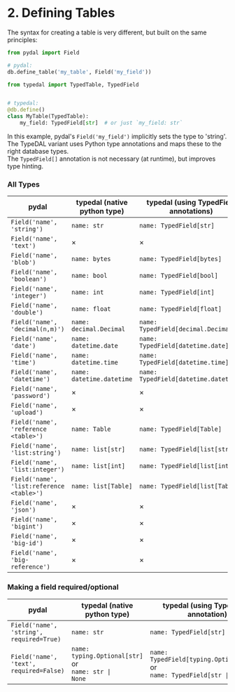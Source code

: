 # 2. Defining Tables

The syntax for creating a table is very different, but built on the same principles:

```python
from pydal import Field

# pydal:
db.define_table('my_table', Field('my_field'))
```

```python
from typedal import TypedTable, TypedField


# typedal:
@db.define()
class MyTable(TypedTable):
    my_field: TypedField[str]  # or just `my_field: str`
```

In this example, pydal's `Field('my_field')` implicitly sets the type to 'string'.
The TypeDAL variant uses Python type annotations and maps these to the right database types.  
The `TypedField[]` annotation is not necessary (at runtime), but improves type hinting.

### All Types

| pydal                                     | typedal (native python type) | typedal (using TypedField annotations) | typedal (using TypedField)                | typedal (using specific Field)       |
|-------------------------------------------|------------------------------|----------------------------------------|-------------------------------------------|--------------------------------------|
| `Field('name', 'string')`                 | `name: str`                  | `name: TypedField[str]`                | `name = TypedField(str)`                  | `name = StringField()`               |
| `Field('name', 'text')`                   | ×                            | ×                                      | `name = TypedField(str, type="text")`     | `name = TextField()`                 |
| `Field('name', 'blob')`                   | `name: bytes`                | `name: TypedField[bytes]`              | `name = TypedField(bytes)`                | `name = BlobField()`                 |
| `Field('name', 'boolean')`                | `name: bool`                 | `name: TypedField[bool]`               | `name = TypedField(bool)`                 | `name = BooleanField()`              |
| `Field('name', 'integer')`                | `name: int`                  | `name: TypedField[int]`                | `name = TypedField(int)`                  | `name = IntegerField()`              |
| `Field('name', 'double')`                 | `name: float`                | `name: TypedField[float]`              | `name = TypedField(float)`                | `name = DoubleField()`               |
| `Field('name', 'decimal(n,m)')`           | `name: decimal.Decimal`      | `name: TypedField[decimal.Decimal]`    | `name = TypedField(decimal.Decimal)`      | `name = DecimalField(n=n, m=m)`      |
| `Field('name', 'date')`                   | `name: datetime.date`        | `name: TypedField[datetime.date]`      | `name = TypedField(datetime.date)`        | `name = DateField()`                 |
| `Field('name', 'time')`                   | `name: datetime.time`        | `name: TypedField[datetime.time]`      | `name = TypedField(datetime.time)`        | `name = TimeField()`                 |
| `Field('name', 'datetime')`               | `name: datetime.datetime`    | `name: TypedField[datetime.datetime]`  | `name = TypedField(datetime.datetime)`    | `name = DatetimeField()`             |
| `Field('name', 'password')`               | ×                            | ×                                      | `name = TypedField(str, type="password")` | `name = PasswordField()`             |
| `Field('name', 'upload')`                 | ×                            | ×                                      | `name = TypedField(str, type="upload)`    | `name = UploadField()`               |
| `Field('name', 'reference <table>')`      | `name: Table`                | `name: TypedField[Table]`              | `name = TypedField(Table)`                | `name = ReferenceField('table')`     |
| `Field('name', 'list:string')`            | `name: list[str]`            | `name: TypedField[list[str]]`          | `name = TypedField(list[str])`            | `name = ListStringField()`           |
| `Field('name', 'list:integer')`           | `name: list[int]`            | `name: TypedField[list[int]]`          | `name = TypedField()`                     | `name = ListIntegerField()`          |
| `Field('name', 'list:reference <table>')` | `name: list[Table]`          | `name: TypedField[list[Table]]`        | `name = TypedField()`                     | `name = ListReferenceField('table')` |
| `Field('name', 'json')`                   | ×                            | ×                                      | `name = TypedField()`                     | `name = JSONField()`                 |
| `Field('name', 'bigint')`                 | ×                            | ×                                      | `name = TypedField()`                     | `name = BigintField()`               |
| `Field('name', 'big-id')`                 | ×                            | ×                                      | ×                                         | ×                                    |
| `Field('name', 'big-reference')`          | ×                            | ×                                      | ×                                         | ×                                    |

### Making a field required/optional

| pydal                                    | typedal (native python type)                                              | typedal (using TypedField annotation)                                                             | typedal (using TypedField)                            | typedal (using specific Field)       |
|------------------------------------------|---------------------------------------------------------------------------|---------------------------------------------------------------------------------------------------|-------------------------------------------------------|--------------------------------------|
| `Field('name', 'string', required=True)` | `name: str`                                                               | `name: TypedField[str]`                                                                           | `name = TypedField(str, required=True)`               | `name = StringField(required=True)`  |
| `Field('name', 'text', required=False)`  | `name: typing.Optional[str]` or  <br/> <code>name: str &#124; None</code> | `name: TypedField[typing.Optional[str]]` or  <br/> <code>name: TypedField[str &#124; None]</code> | `name = TypedField(str, type="text", required=False)` | `name = StringField(required=False)` |

